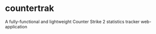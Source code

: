 # countertrak
A fully-functional and lightweight Counter Strike 2 statistics tracker web-application
